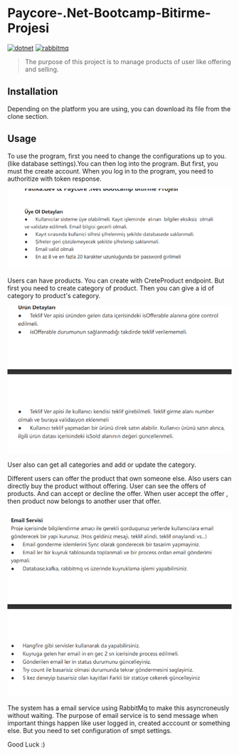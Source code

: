 # Paycore-.Net-Bootcamp-Bitirme-Projesi

[![dotnet](https://img.shields.io/badge/dotnet-6-blue)]()
[![rabbitmq](https://img.shields.io/badge/rabbitmq--green)]()

> The purpose of this project is to manage products of user like offering and selling.

## Installation

Depending on the platform you are using, you can download its file from the clone section.

## Usage

To use the program, first you need to change the configurations up to you.(like database settings).You can then log into the program. But first, you must the create account. When you log in to the program, you need to authoritize with token response.

![account](screenshots/account.png)

Users can have products. You can create with CreteProduct endpoint. But first you need to create category of product. Then you can give a id of category to product's category.

![products](screenshots/products.png)

User also can get all categories and add or update the category.

Different users can offer the product that own someone else. Also users can directly buy the product without offering. User can see the offers of products. And can accept or decline the offer. When user accept the offer , then product now belongs to another user that offer.

![email](screenshots/email.png)

The system has a email service using RabbitMq to make this asyncroneusly without waiting. The purpose of email service is to send message when important things happen like user logged in, created acccount or something else.
But you need to set configuration of smpt settings.

Good Luck :)